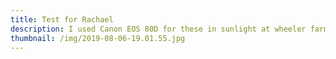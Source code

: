 ```yaml
---
title: Test for Rachael
description: I used Canon EOS 80D for these in sunlight at wheeler farm.
thumbnail: /img/2019-08-06-19.01.55.jpg
---
```


